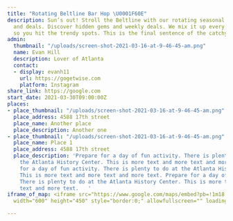 ```yaml
---
title: "Rotating Beltline Bar Hop \U0001F60E"
description: Sun’s out! Stroll the Beltline with our rotating seasonal suggestions
  and deals. Discover hidden gems and weekly deals. We mix it up every couple months,
  so you hit the trendy spots. This is the final sentence of the catchy opener.
admin:
  thumbnail: "/uploads/screen-shot-2021-03-16-at-9-46-45-am.png"
  name: Evan Hill
  description: Lover of Atlanta
  contact:
  - display: evanh11
    url: https://gogetwise.com
    platform: Instagram
share_link: https://google.com
start_date: 2021-03-30T09:00:00Z
places:
- place_thumbnail: "/uploads/screen-shot-2021-03-16-at-9-46-45-am.png"
  place_address: 4588 17th street
  place_name: Another place
  place_description: Another one
- place_thumbnail: "/uploads/screen-shot-2021-03-16-at-9-46-45-am.png"
  place_name: Place 1
  place_address: 4588 17th street
  place_description: 'Prepare for a day of fun activity. There is plenty to do at
    the Atlanta History Center. This is more text and more text and more text.  Prepare
    for a day of fun activity. There is plenty to do at the Atlanta History Center.
    This is more text and more text and more text. Prepare for a day of fun activity.
    There is plenty to do at the Atlanta History Center. This is more text and more
    text and more text.   '
iframe_of_map: <iframe src="https://www.google.com/maps/embed?pb=!1m18!1m12!1m3!1d3315.8462640025523!2d-84.37580798479185!3d33.79046798067789!2m3!1f0!2f0!3f0!3m2!1i1024!2i768!4f13.1!3m3!1m2!1s0x88f5043825d515d1%3A0xa0eaf981e881d6b5!2sAtlanta%20Botanical%20Garden!5e0!3m2!1sen!2sus!4v1616785959444!5m2!1sen!2sus"
  width="600" height="450" style="border:0;" allowfullscreen="" loading="lazy"></iframe>

---
```

